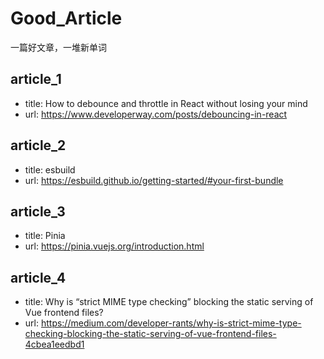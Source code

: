 # Good_Article
一篇好文章，一堆新单词
## article_1
+ title: How to debounce and throttle in React without losing your mind
+ url: https://www.developerway.com/posts/debouncing-in-react

## article_2
+ title: esbuild
+ url: https://esbuild.github.io/getting-started/#your-first-bundle

## article_3
+ title: Pinia
+ url: https://pinia.vuejs.org/introduction.html

## article_4
+ title: Why is “strict MIME type checking” blocking the static serving of Vue frontend files?
+ url: https://medium.com/developer-rants/why-is-strict-mime-type-checking-blocking-the-static-serving-of-vue-frontend-files-4cbea1eedbd1